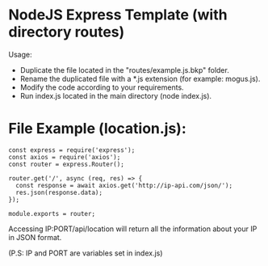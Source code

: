 # NodeJS Express Template (with directory routes)

Usage:
- Duplicate the file located in the "routes/example.js.bkp" folder.
- Rename the duplicated file with a *.js extension (for example: mogus.js).
- Modify the code according to your requirements.
- Run index.js located in the main directory (node index.js).

# File Example (location.js):
```
const express = require('express');
const axios = require('axios');
const router = express.Router();

router.get('/', async (req, res) => {
  const response = await axios.get('http://ip-api.com/json/');
  res.json(response.data);
});

module.exports = router;
```

Accessing IP:PORT/api/location will return all the information about your IP in JSON format.

(P.S: IP and PORT are variables set in index.js)
